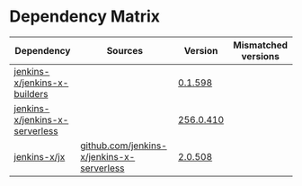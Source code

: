 # Dependency Matrix

Dependency | Sources | Version | Mismatched versions
---------- | ------- | ------- | -------------------
[jenkins-x/jenkins-x-builders](https://github.com/jenkins-x/jenkins-x-builders) |  | [0.1.598]() | 
[jenkins-x/jenkins-x-serverless](https://github.com/jenkins-x/jenkins-x-serverless) |  | [256.0.410](https://github.com/jenkins-x/jenkins-x-serverless/releases/tag/v256.0.410) | 
[jenkins-x/jx](https://github.com/jenkins-x/jx) | [github.com/jenkins-x/jenkins-x-serverless](https://github.com/jenkins-x/jenkins-x-serverless) | [2.0.508](https://github.com/jenkins-x/jx/releases/tag/v2.0.508) | 
